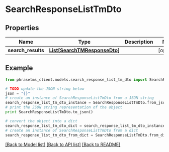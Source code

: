 # SearchResponseListTmDto

## Properties

| Name               | Type                                                    | Description | Notes      |
| ------------------ | ------------------------------------------------------- | ----------- | ---------- |
| **search_results** | [**List[SearchTMResponseDto]**](SearchTMResponseDto.md) |             | [optional] |

## Example

```python
from phrasetms_client.models.search_response_list_tm_dto import SearchResponseListTmDto

# TODO update the JSON string below
json = "{}"
# create an instance of SearchResponseListTmDto from a JSON string
search_response_list_tm_dto_instance = SearchResponseListTmDto.from_json(json)
# print the JSON string representation of the object
print SearchResponseListTmDto.to_json()

# convert the object into a dict
search_response_list_tm_dto_dict = search_response_list_tm_dto_instance.to_dict()
# create an instance of SearchResponseListTmDto from a dict
search_response_list_tm_dto_from_dict = SearchResponseListTmDto.from_dict(search_response_list_tm_dto_dict)
```

[[Back to Model list]](../README.md#documentation-for-models) [[Back to API list]](../README.md#documentation-for-api-endpoints) [[Back to README]](../README.md)
